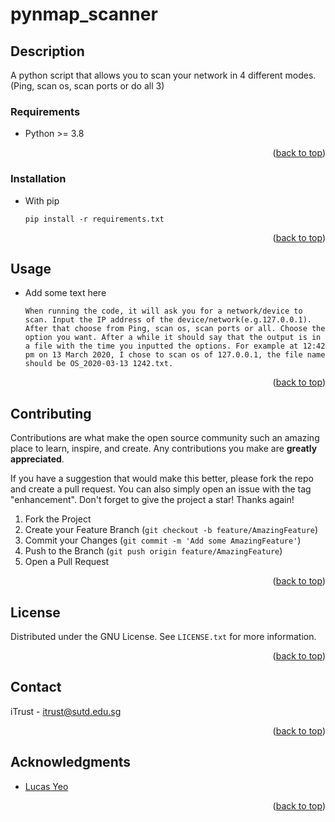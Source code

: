 <div id="top"></div>

<!-- Title -->
# pynmap_scanner

<!-- Description -->
## Description
A python script that allows you to scan your network in 4 different modes.(Ping, scan os, scan ports or do all 3)

### Requirements
* Python >= 3.8
<p align="right">(<a href="#top">back to top</a>)</p>

### Installation
* With pip
   ```
   pip install -r requirements.txt
   ```
<p align="right">(<a href="#top">back to top</a>)</p>

## Usage
* Add some text here
   ```
   When running the code, it will ask you for a network/device to scan. Input the IP address of the device/network(e.g.127.0.0.1). After that choose from Ping, scan os, scan ports or all. Choose the option you want. After a while it should say that the output is in a file with the time you inputted the options. For example at 12:42 pm on 13 March 2020, I chose to scan os of 127.0.0.1, the file name should be OS_2020-03-13 1242.txt.
   ```

<p align="right">(<a href="#top">back to top</a>)</p>

<!-- CONTRIBUTING -->
## Contributing

Contributions are what make the open source community such an amazing place to learn, inspire, and create. Any contributions you make are **greatly appreciated**.

If you have a suggestion that would make this better, please fork the repo and create a pull request. You can also simply open an issue with the tag "enhancement".
Don't forget to give the project a star! Thanks again!

1. Fork the Project
2. Create your Feature Branch (`git checkout -b feature/AmazingFeature`)
3. Commit your Changes (`git commit -m 'Add some AmazingFeature'`)
4. Push to the Branch (`git push origin feature/AmazingFeature`)
5. Open a Pull Request

<p align="right">(<a href="#top">back to top</a>)</p>

<!-- LICENSE -->
## License

Distributed under the GNU License. See `LICENSE.txt` for more information.

<p align="right">(<a href="#top">back to top</a>)</p>

<!-- CONTACT -->
## Contact

iTrust - itrust@sutd.edu.sg

<p align="right">(<a href="#top">back to top</a>)</p>

<!-- ACKNOWLEDGMENTS -->
## Acknowledgments
* [Lucas Yeo](lucas.yeo69@gmail.com)

<p align="right">(<a href="#top">back to top</a>)</p>
